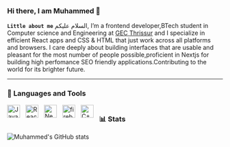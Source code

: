 ### Hi there, I am Muhammed 👋

**`Little about me`**
السلام عليكم,
I’m a frontend developer,BTech student in Computer science and Engineering at [GEC Thrissur](https://gectcr.ac.in/) and I specialize in efficient React apps and CSS & HTML that just work across all platforms and browsers. I care deeply about building interfaces that are usable and pleasant for the most number of people possible,proficient in Nextjs for building high perfomance SEO friendly applications.Contributing to the world for its brighter future.

---

### 🧰 Languages and Tools
<img align="left" alt="JavaScript" width="30px" style="padding-right:10px;" src="https://cdn.jsdelivr.net/gh/devicons/devicon/icons/javascript/javascript-plain.svg" />
<img align="left" alt="React" width="30px" style="padding-right:10px;" src="https://cdn.jsdelivr.net/gh/devicons/devicon/icons/react/react-original.svg" />
<img align="left" alt="Nextjs" width="30px" style="padding-right:10px;" src="https://cdn.jsdelivr.net/gh/devicons/devicon/icons/nextjs/nextjs-original.svg" />
<img align="left" alt="firebase" width="30px" style="padding-right:10px;" src="https://cdn.jsdelivr.net/gh/devicons/devicon/icons/firebase/firebase-plain.svg" />
<img align="left" alt="C++" width="30px" style="padding-right:10px;" src="https://cdn.jsdelivr.net/gh/devicons/devicon/icons/cplusplus/cplusplus-line.svg" />

#

### 📊 Stats

![Muhammed's GitHub stats](https://github-readme-stats.vercel.app/api?username=Muhammed770&show_icons=true&theme=gruvbox)

#
